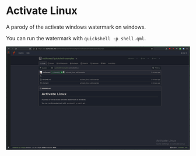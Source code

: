 # Activate Linux

A parody of the activate windows watermark on windows.

You can run the watermark with `quickshell -p shell.qml`.

![](./image.png)
